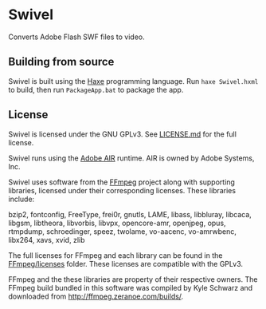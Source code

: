 # Swivel

Converts Adobe Flash SWF files to video.

## Building from source

Swivel is built using the [Haxe](http://www.haxe.org) programming language.
Run `haxe Swivel.hxml` to build, then run `PackageApp.bat` to package the app.

## License

Swivel is licensed under the GNU GPLv3.
See [LICENSE.md](LICENSE.md) for the full license.

Swivel runs using the [Adobe AIR](https://get.adobe.com/air/) runtime. AIR is 
owned by Adobe Systems, Inc.

Swivel uses software from the [FFmpeg](https://www.ffmpeg.org) project along 
with supporting libraries, licensed under their corresponding licenses. These 
libraries include:

bzip2, fontconfig, FreeType, frei0r, gnutls, LAME, libass, libbluray, libcaca,
libgsm, libtheora, libvorbis, libvpx, opencore-amr, openjpeg, opus, rtmpdump,
schroedinger, speez, twolame, vo-aacenc, vo-amrwbenc, libx264, xavs, xvid, zlib

The full licenses for FFmpeg and each library can be found in the [FFmpeg/licenses](FFmpeg/licenses) 
folder. These licenses are compatible with the GPLv3.

FFmpeg and the these libraries are property of their respective owners.
The FFmpeg build bundled in this software was compiled by Kyle Schwarz and
downloaded from <http://ffmpeg.zeranoe.com/builds/>.